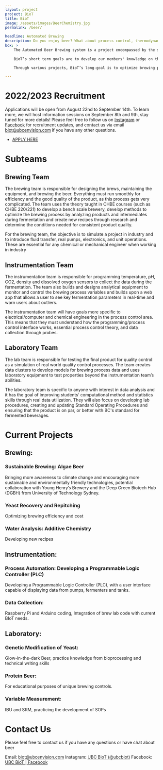 ```yaml
---
layout: project
project: BioT
title: BioT
image: /assets/images/BeerChemistry.jpg
permalink: /beer/

headline: Automated Brewing
description: Do you enjoy beer? What about process control, thermodynamics and kinetic modelling? Controlling this biological process to achieve the desired beer characteristics is challenging to this day. Large breweries have access to sophisticated devices for process control, but what about homebrewers and craft breweries who can’t spend hundreds of thousands of dollars on high-end equipment? BioT makes efforts to design and implement low-cost data monitoring and have our innovative techniques and advanced technology be applied to actual breweries to brew the perfect beer through various projects. 
box: >
    The Automated Beer Brewing system is a project encompassed by the student organization UBC Envision. The project is based on the idea of ‘The Internet of Things’, and BioT aims to develop craft brewing technologies and to create an automated brewing system with the ability to monitor and control process variables such as temperature, acidity, gravity and possibly more in real-time. The team also pays attention to engineering multidisciplinary student development through practical applications while creating a meaningful and relevant product. The team will conduct the brewing process, collect data in the fermentation phase, provide quality control on the finished product, as well as analyze and model the data using an online web server. The students are able to apply what they learned in their classes, work on their teamwork skills while preparing their technical skills for industry.
    
    BioT’s short term goals are to develop our members' knowledge on the brewing world and establish an appreciation of how directly the brewing process relates to concepts learned in class. Our long term goals are to implement a small scale brewing laboratory that can operate autonomously and allow for simple, low cost data collection on an 'internet of things' basis. This data collection is going to be used to develop models and data clusters, to establish consistency within brew quality and eventually create and incorporate new brewing technologies into our bench scale setup. 

    Through various projects, BioT’s long-goal is to optimize brewing processes for brewing technologies, to design and implement low-cost data monitoring, and in time, to have our research and technology introduced and applied to actual breweries to brew the perfect beer. The sub-team's learning goals will differ throughout the teams,although all sub-teams are working towards the same short and long term goals. 

---
```


# 2022/2023 Recruitment


<!--Closed for the year!
Please feel free to follow us on [Instagram](https://www.instagram.com/ubcbiot/) or [Facebook](https://www.facebook.com/biotubcc/) and contact [biot@ubcenvision.com](mailto:biot@ubcenvision.com) if you have any questions!
-->
Applications will be open from August 22nd to September 14th. To learn more, we will host information sessions on September 8th and 9th, stay tuned for more details! Please feel free to follow us on [Instagram](https://www.instagram.com/ubcbiot/) or [Facebook](https://www.facebook.com/biotubcc/) for recruitment updates, and contact us via email [biot@ubcenvision.com](mailto:biot@ubcenvision.com) if you have any other questions.

<ul class="actions">
	<li><a href="https://ubc.ca1.qualtrics.com/jfe/form/SV_e4e3qHw9IaUYraZ" class="button medium wide">APPLY HERE</a></li>
</ul>

# Subteams

## Brewing Team
The brewing team is responsible for designing the brews, maintaining the equipment, and brewing the beer. Everything must run smoothly for efficiency and the good quality of the product, as this process gets very complicated. The team uses the theory taught in CHBE courses (such as CHBE 220/221) to develop a bench scale brewery, develop methods to optimize the brewing process by analyzing products and intermediates during fermentation and create new recipes through research and determine the conditions needed for consistent product quality. 

For the brewing team, the objective is to simulate a project in industry and to introduce fluid transfer, real pumps, electronics, and unit operations. These are essential for any chemical or mechanical engineer when working in industry

## Instrumentation Team
The instrumentation team is responsible for programming temperature, pH, CO2, density and dissolved oxygen sensors to collect the data during the fermentation. The team also builds and designs analytical equipment to monitor and control the brewing process variables and builds upon a web app that allows a user to see key fermentation parameters in real-time and warn users about outliers.

The instrumentation team will have goals more specific to electrical/computer and chemical engineering in the process control area. This means that they must understand how the programming/process control interface works, essential process control theory, and data collection through probes. 


## Laboratory Team
The lab team is responsible for testing the final product for quality control as a simulation of real world quality control processes. The team creates data clusters to develop models for brewing process data and uses laboratory equipment to test properties beyond the instrumentation team’s abilities. 

The laboratory team is specific to anyone with interest in data analysis and it has the goal of improving students’ computational method and statistics skills through real data utilization. They will also focus on developing lab procedures, creating and updating Standard Operating Procedures and ensuring that the product is on par, or better with BC's standard for fermented beverages.

# Current Projects
## Brewing:
### Sustainable Brewing: Algae Beer 
 Bringing more awareness to climate change and encouraging more sustainable and environmentally friendly technologies, potential collaboration with Young Henry’s Brewery and the Deep Green Biotech Hub (DGBH) from University of Technology Sydney.
### Yeast Recovery and Repitching
Optimizing brewing efficiency and cost
### Water Analysis: Additive Chemistry
Developing new recipes

## Instrumentation:
### Process Automation: Developing a Programmable Logic Controller (PLC) 
Developing a Programmable Logic Controller (PLC), with a user interface capable of displaying data from pumps, fermenters and tanks.
### Data Collection: 
Raspberry Pi and Arduino coding, Integration of brew lab code with current BIoT needs.


## Laboratory: 
### Genetic Modification of Yeast:
Glow-in-the-dark Beer, practice knowledge from bioprocessing and technical writing skills

### Protein Beer:
For educational purposes of unique brewing controls.

### Variable Measurement:
IBU and SRM, practicing the development of SOPs

# Contact Us 
Please feel free to contact us if you have any questions or have chat about beer

Email: biot@ubcenvision.com
Instagram: [UBC BioT (@ubcbiot)](https://www.instagram.com/ubcbiot/)
Facebook: [UBC BioT | Facebook](https://www.facebook.com/biotubcc/)
